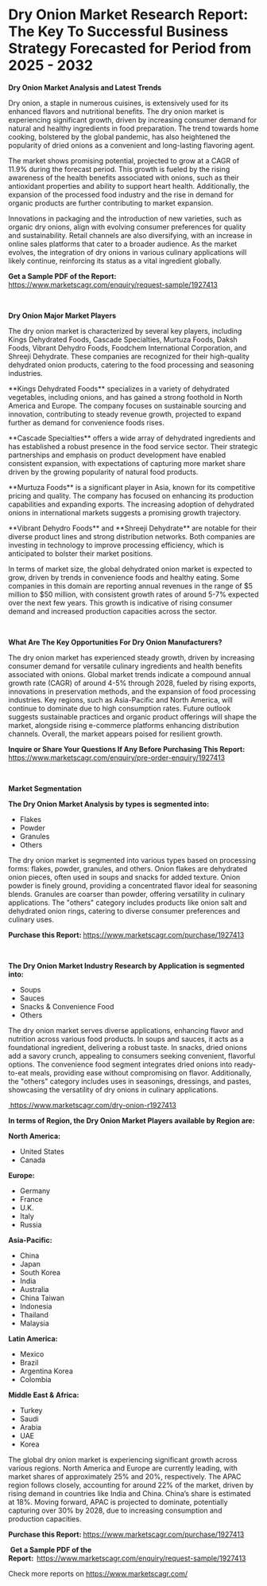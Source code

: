 <p><h1>Dry Onion Market Research Report: The Key To Successful Business Strategy Forecasted for Period from 2025 - 2032</h1></p><p><strong>Dry Onion Market Analysis and Latest Trends</strong></p>
<p><p>Dry onion, a staple in numerous cuisines, is extensively used for its enhanced flavors and nutritional benefits. The dry onion market is experiencing significant growth, driven by increasing consumer demand for natural and healthy ingredients in food preparation. The trend towards home cooking, bolstered by the global pandemic, has also heightened the popularity of dried onions as a convenient and long-lasting flavoring agent.</p><p>The market shows promising potential, projected to grow at a CAGR of 11.9% during the forecast period. This growth is fueled by the rising awareness of the health benefits associated with onions, such as their antioxidant properties and ability to support heart health. Additionally, the expansion of the processed food industry and the rise in demand for organic products are further contributing to market expansion.</p><p>Innovations in packaging and the introduction of new varieties, such as organic dry onions, align with evolving consumer preferences for quality and sustainability. Retail channels are also diversifying, with an increase in online sales platforms that cater to a broader audience. As the market evolves, the integration of dry onions in various culinary applications will likely continue, reinforcing its status as a vital ingredient globally.</p></p>
<p><strong>Get a Sample PDF of the Report:&nbsp;</strong> <a href="https://www.marketscagr.com/enquiry/request-sample/1927413?utm_campaign=1905&utm_medium=2&utm_source=Github&utm_content=ia&utm_term=14022025&utm_id=dry-onion">https://www.marketscagr.com/enquiry/request-sample/1927413</a></p>
<p>&nbsp;</p>
<p><strong>Dry Onion Major Market Players</strong></p>
<p><p>The dry onion market is characterized by several key players, including Kings Dehydrated Foods, Cascade Specialties, Murtuza Foods, Daksh Foods, Vibrant Dehydro Foods, Foodchem International Corporation, and Shreeji Dehydrate. These companies are recognized for their high-quality dehydrated onion products, catering to the food processing and seasoning industries.</p><p>**Kings Dehydrated Foods** specializes in a variety of dehydrated vegetables, including onions, and has gained a strong foothold in North America and Europe. The company focuses on sustainable sourcing and innovation, contributing to steady revenue growth, projected to expand further as demand for convenience foods rises.</p><p>**Cascade Specialties** offers a wide array of dehydrated ingredients and has established a robust presence in the food service sector. Their strategic partnerships and emphasis on product development have enabled consistent expansion, with expectations of capturing more market share driven by the growing popularity of natural food products.</p><p>**Murtuza Foods** is a significant player in Asia, known for its competitive pricing and quality. The company has focused on enhancing its production capabilities and expanding exports. The increasing adoption of dehydrated onions in international markets suggests a promising growth trajectory.</p><p>**Vibrant Dehydro Foods** and **Shreeji Dehydrate** are notable for their diverse product lines and strong distribution networks. Both companies are investing in technology to improve processing efficiency, which is anticipated to bolster their market positions.</p><p>In terms of market size, the global dehydrated onion market is expected to grow, driven by trends in convenience foods and healthy eating. Some companies in this domain are reporting annual revenues in the range of $5 million to $50 million, with consistent growth rates of around 5-7% expected over the next few years. This growth is indicative of rising consumer demand and increased production capacities across the sector.</p></p>
<p>&nbsp;</p>
<p><strong>What Are The Key Opportunities For Dry Onion Manufacturers?</strong></p>
<p><p>The dry onion market has experienced steady growth, driven by increasing consumer demand for versatile culinary ingredients and health benefits associated with onions. Global market trends indicate a compound annual growth rate (CAGR) of around 4-5% through 2028, fueled by rising exports, innovations in preservation methods, and the expansion of food processing industries. Key regions, such as Asia-Pacific and North America, will continue to dominate due to high consumption rates. Future outlook suggests sustainable practices and organic product offerings will shape the market, alongside rising e-commerce platforms enhancing distribution channels. Overall, the market appears poised for resilient growth.</p></p>
<p><strong>Inquire or Share Your Questions If Any Before Purchasing This Report:</strong> <a href="https://www.marketscagr.com/enquiry/pre-order-enquiry/1927413?utm_campaign=1905&utm_medium=2&utm_source=Github&utm_content=ia&utm_term=14022025&utm_id=dry-onion">https://www.marketscagr.com/enquiry/pre-order-enquiry/1927413</a></p>
<p>&nbsp;</p>
<p><strong>Market Segmentation</strong></p>
<p><strong>The Dry Onion Market Analysis by types is segmented into:</strong></p>
<p><ul><li>Flakes</li><li>Powder</li><li>Granules</li><li>Others</li></ul></p>
<p><p>The dry onion market is segmented into various types based on processing forms: flakes, powder, granules, and others. Onion flakes are dehydrated onion pieces, often used in soups and snacks for added texture. Onion powder is finely ground, providing a concentrated flavor ideal for seasoning blends. Granules are coarser than powder, offering versatility in culinary applications. The "others" category includes products like onion salt and dehydrated onion rings, catering to diverse consumer preferences and culinary uses.</p></p>
<p><strong>Purchase this Report:&nbsp;</strong><a href="https://www.marketscagr.com/purchase/1927413?utm_campaign=1905&utm_medium=2&utm_source=Github&utm_content=ia&utm_term=14022025&utm_id=dry-onion">https://www.marketscagr.com/purchase/1927413</a></p>
<p>&nbsp;</p>
<p><strong>The Dry Onion Market Industry Research by Application is segmented into:</strong></p>
<p><ul><li>Soups</li><li>Sauces</li><li>Snacks & Convenience Food</li><li>Others</li></ul></p>
<p><p>The dry onion market serves diverse applications, enhancing flavor and nutrition across various food products. In soups and sauces, it acts as a foundational ingredient, delivering a robust taste. In snacks, dried onions add a savory crunch, appealing to consumers seeking convenient, flavorful options. The convenience food segment integrates dried onions into ready-to-eat meals, providing ease without compromising on flavor. Additionally, the "others" category includes uses in seasonings, dressings, and pastes, showcasing the versatility of dry onions in culinary applications.</p></p>
<p><a href="https://www.marketscagr.com/dry-onion-r1927413?utm_campaign=1905&utm_medium=2&utm_source=Github&utm_content=ia&utm_term=14022025&utm_id=dry-onion">&nbsp;https://www.marketscagr.com/dry-onion-r1927413</a></p>
<p><strong>In terms of Region, the Dry Onion Market Players available by Region are:</strong></p>
<p>
    <p> <strong> North America: </strong>
        <ul>
            <li>United States</li>
            <li>Canada</li>
        </ul>
        </p> 
    <p> <strong> Europe: </strong>
        <ul>
            <li>Germany</li>
            <li>France</li>
            <li>U.K.</li>
            <li>Italy</li>
            <li>Russia</li>
        </ul>
        </p> 
    <p> <strong> Asia-Pacific: </strong>
        <ul>
            <li>China</li>
            <li>Japan</li>
            <li>South Korea</li>
            <li>India</li>
            <li>Australia</li>
            <li>China Taiwan</li>
            <li>Indonesia</li>
            <li>Thailand</li>
            <li>Malaysia</li>
        </ul>
        </p> 
    <p> <strong> Latin America: </strong>
        <ul>
            <li>Mexico</li>
            <li>Brazil</li>
            <li>Argentina Korea</li>
            <li>Colombia</li>
        </ul>
        </p> 
    <p> <strong> Middle East & Africa: </strong>
        <ul>
            <li>Turkey</li>
            <li>Saudi</li>
            <li>Arabia</li>
            <li>UAE</li>
            <li>Korea</li>
        </ul>
    </p>
    </p>
<p><p>The global dry onion market is experiencing significant growth across various regions. North America and Europe are currently leading, with market shares of approximately 25% and 20%, respectively. The APAC region follows closely, accounting for around 22% of the market, driven by rising demand in countries like India and China. China’s share is estimated at 18%. Moving forward, APAC is projected to dominate, potentially capturing over 30% by 2028, due to increasing consumption and production capacities.</p></p>
<p><strong>Purchase this Report: </strong><a href="https://www.marketscagr.com/purchase/1927413?utm_campaign=1905&utm_medium=2&utm_source=Github&utm_content=ia&utm_term=14022025&utm_id=dry-onion">https://www.marketscagr.com/purchase/1927413</a></p>
<p>&nbsp;<strong>Get a Sample PDF of the Report:&nbsp;&nbsp;</strong><a href="https://www.marketscagr.com/enquiry/request-sample/1927413?utm_campaign=1905&utm_medium=2&utm_source=Github&utm_content=ia&utm_term=14022025&utm_id=dry-onion">https://www.marketscagr.com/enquiry/request-sample/1927413</a></p>
<p><strong></strong></p>
<p>Check more reports on <a href="https://www.marketscagr.com/?utm_campaign=1905&utm_medium=2&utm_source=Github&utm_content=ia&utm_term=14022025&utm_id=dry-onion">https://www.marketscagr.com/</a></p>